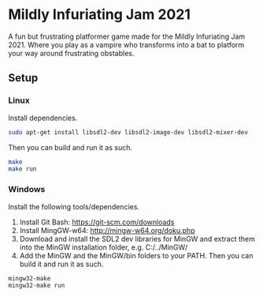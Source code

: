 # Mildly Infuriating Jam 2021
A fun but frustrating platformer game made for the Mildly Infuriating Jam 2021. Where you play as a vampire who transforms into a bat to platform your way around frustrating obstables.

## Setup
### Linux
Install dependencies.
```bash
sudo apt-get install libsdl2-dev libsdl2-image-dev libsdl2-mixer-dev
```
Then you can build and run it as such.
```bash
make
make run
```
### Windows
Install the following tools/dependencies.
1. Install Git Bash: https://git-scm.com/downloads
2. Install MingGW-w64: http://mingw-w64.org/doku.php
3. Download and install the SDL2 dev libraries for MinGW and extract them into the MinGW installation folder, e.g. C:/../MinGW/
4. Add the MinGW and the MinGW/bin folders to your PATH.
Then you can build it and run it as such.
```bash
mingw32-make
mingw32-make run
```
